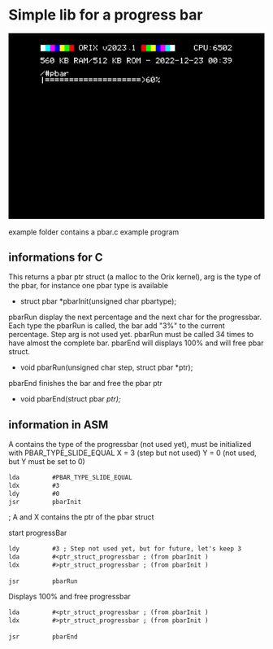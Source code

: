 # Simple lib for a progress bar

![](img/pbar_execute.png)

example folder contains a pbar.c example program

## informations for C

This returns a pbar ptr struct (a malloc to the Orix kernel), arg is the type of the pbar, for instance one pbar type is available

 * struct pbar *pbarInit(unsigned char pbartype);

pbarRun display the next percentage and the next char for the progressbar. Each type the pbarRun is called, the bar add "3%" to the current percentage.
Step arg is not used yet. pbarRun must be called 34 times to have almost the complete bar. pbarEnd will displays 100%  and will free pbar struct.

* void pbarRun(unsigned char step, struct pbar *ptr);

pbarEnd finishes the bar and free the pbar ptr

* void pbarEnd(struct pbar *ptr);*

## information in ASM

A contains the type of the progressbar (not used yet), must be initialized with PBAR_TYPE_SLIDE_EQUAL
X = 3 (step but not used)
Y = 0 (not used, but Y must be set to 0)

```ca65
lda         #PBAR_TYPE_SLIDE_EQUAL
ldx         #3
ldy         #0
jsr         pbarInit
```

; A and X contains the ptr of the pbar struct

start progressBar

```ca65
ldy         #3 ; Step not used yet, but for future, let's keep 3
lda         #<ptr_struct_progressbar ; (from pbarInit )
ldx         #>ptr_struct_progressbar ; (from pbarInit )

jsr         pbarRun
```

Displays 100% and free progressbar

```ca65
lda         #<ptr_struct_progressbar ; (from pbarInit )
ldx         #>ptr_struct_progressbar ; (from pbarInit )

jsr         pbarEnd
```
